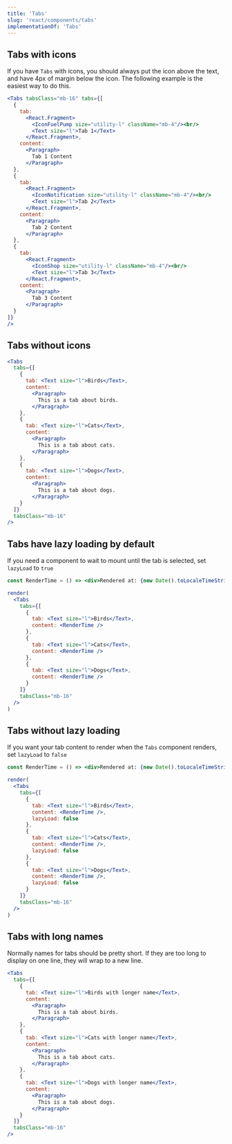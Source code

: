 ```yaml
---
title: 'Tabs'
slug: 'react/components/tabs'
implementationOf: 'Tabs'
---
```


## Tabs with icons
If you have `Tabs` with icons, you should always put the icon above the text, and have 4px of margin below the icon. The following example is the easiest way to do this.
```jsx { "props": { "data-testid": "tabs_icons" } }
<Tabs tabsClass="mb-16" tabs={[
  {
    tab:
      <React.Fragment>
        <IconFuelPump size="utility-l" className="mb-4"/><br/>
        <Text size="l">Tab 1</Text>
      </React.Fragment>,
    content:
      <Paragraph>
        Tab 1 Content
      </Paragraph>
  },
  {
    tab:
      <React.Fragment>
        <IconNotification size="utility-l" className="mb-4"/><br/>
        <Text size="l">Tab 2</Text>
      </React.Fragment>,
    content:
      <Paragraph>
        Tab 2 Content
      </Paragraph>
  },
  {
    tab:
      <React.Fragment>
        <IconShop size="utility-l" className="mb-4"/><br/>
        <Text size="l">Tab 3</Text>
      </React.Fragment>,
    content:
      <Paragraph>
        Tab 3 Content
      </Paragraph>
  }
]}
/>
```

## Tabs without icons

```jsx { "props": { "data-testid": "tabs" } }
<Tabs
  tabs={[
    {
      tab: <Text size="l">Birds</Text>,
      content:
        <Paragraph>
          This is a tab about birds.
        </Paragraph>
    },
    {
      tab: <Text size="l">Cats</Text>,
      content:
        <Paragraph>
          This is a tab about cats.
        </Paragraph>
    },
    {
      tab: <Text size="l">Dogs</Text>,
      content:
        <Paragraph>
          This is a tab about dogs.
        </Paragraph>
    }
  ]}
  tabsClass="mb-16"
/>
```

## Tabs have lazy loading by default
If you need a component to wait to mount until the tab is selected, set `lazyLoad` to `true`

```jsx
const RenderTime = () => <div>Rendered at: {new Date().toLocaleTimeString()}</div>;

render(
  <Tabs
    tabs={[
      {
        tab: <Text size="l">Birds</Text>,
        content: <RenderTime />
      },
      {
        tab: <Text size="l">Cats</Text>,
        content: <RenderTime />
      },
      {
        tab: <Text size="l">Dogs</Text>,
        content: <RenderTime />
      }
    ]}
    tabsClass="mb-16"
  />
)
```

## Tabs without lazy loading
If you want your tab content to render when the `Tabs` component renders, set `lazyLoad` to `false`

```jsx
const RenderTime = () => <div>Rendered at: {new Date().toLocaleTimeString()}</div>;

render(
  <Tabs
    tabs={[
      {
        tab: <Text size="l">Birds</Text>,
        content: <RenderTime />,
        lazyLoad: false
      },
      {
        tab: <Text size="l">Cats</Text>,
        content: <RenderTime />,
        lazyLoad: false
      },
      {
        tab: <Text size="l">Dogs</Text>,
        content: <RenderTime />,
        lazyLoad: false
      }
    ]}
    tabsClass="mb-16"
  />
)
```

## Tabs with long names

Normally names for tabs should be pretty short. If they are too long to display on one line, they will wrap to a new line.

```jsx { "props": { "data-testid": "tabs_names" } }
<Tabs
  tabs={[
    {
      tab: <Text size="l">Birds with longer name</Text>,
      content:
        <Paragraph>
          This is a tab about birds.
        </Paragraph>
    },
    {
      tab: <Text size="l">Cats with longer name</Text>,
      content:
        <Paragraph>
          This is a tab about cats.
        </Paragraph>
    },
    {
      tab: <Text size="l">Dogs with longer name</Text>,
      content:
        <Paragraph>
          This is a tab about dogs.
        </Paragraph>
    }
  ]}
  tabsClass="mb-16"
/>
```
